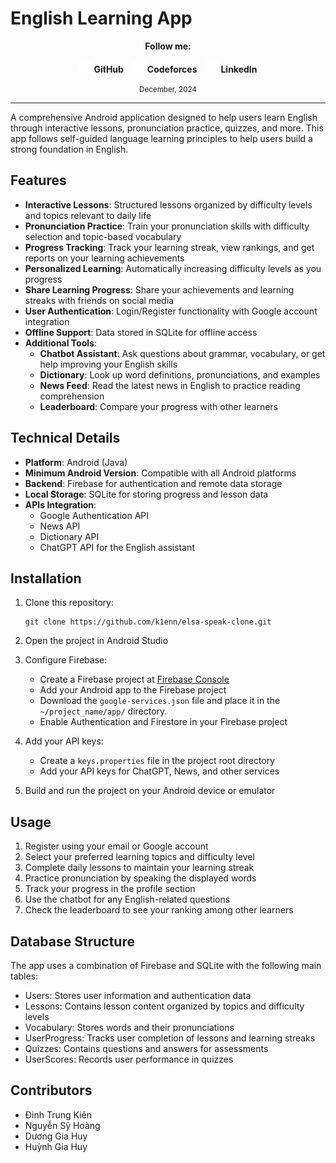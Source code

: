 # English Learning App

<div align="center">
  <p><strong>Follow me:</strong></p>
</div>

<div align="center">
  <p>
    <img src="https://github.com/k1enn/software-engineer-notes/blob/main/subjects/web-programming/Buoi1/Bai01/images/github.png" alt="GitHub Logo" width="20" height="20" />
    <strong><a style="text-decoration:none;" href="https://github.com/k1enn" target="_blank">GitHub</a></strong>
    <img style="padding-left: 10px; " src="https://github.com/k1enn/software-engineer-notes/blob/main/subjects/web-programming/Buoi1/Bai01/images/codeforces.png" alt="Codeforces Logo" width="20" height="20" />
    <strong><a style="text-decoration:none;" href="https://codeforces.com/profile/dinhtrungkien" target="_blank">Codeforces</a></strong>
    <img style="padding-left: 10px;" src="https://github.com/k1enn/software-engineer-notes/blob/main/subjects/web-programming/Buoi1/Bai01/images/linkedin.png" alt="LinkedIn Logo" width="20" height="20" />
    <strong><a style="text-decoration:none;" href="https://www.linkedin.com/in/k1enn/" target="_blank">LinkedIn</a></strong>
  </p>
      <small> December, 2024</small>
</div>

--- 
A comprehensive Android application designed to help users learn English through interactive lessons, pronunciation practice, quizzes, and more. This app follows self-guided language learning principles to help users build a strong foundation in English.

## Features

- **Interactive Lessons**: Structured lessons organized by difficulty levels and topics relevant to daily life
- **Pronunciation Practice**: Train your pronunciation skills with difficulty selection and topic-based vocabulary
- **Progress Tracking**: Track your learning streak, view rankings, and get reports on your learning achievements
- **Personalized Learning**: Automatically increasing difficulty levels as you progress
- **Share Learning Progress**: Share your achievements and learning streaks with friends on social media
- **User Authentication**: Login/Register functionality with Google account integration
- **Offline Support**: Data stored in SQLite for offline access
- **Additional Tools**:
  - **Chatbot Assistant**: Ask questions about grammar, vocabulary, or get help improving your English skills
  - **Dictionary**: Look up word definitions, pronunciations, and examples
  - **News Feed**: Read the latest news in English to practice reading comprehension
  - **Leaderboard**: Compare your progress with other learners

## Technical Details

- **Platform**: Android (Java)
- **Minimum Android Version**: Compatible with all Android platforms
- **Backend**: Firebase for authentication and remote data storage
- **Local Storage**: SQLite for storing progress and lesson data
- **APIs Integration**: 
  - Google Authentication API
  - News API
  - Dictionary API
  - ChatGPT API for the English assistant


## Installation

1. Clone this repository:
   ```
   git clone https://github.com/k1enn/elsa-speak-clone.git
   ```

2. Open the project in Android Studio

3. Configure Firebase:
   - Create a Firebase project at [Firebase Console](https://console.firebase.google.com/)
   - Add your Android app to the Firebase project
   - Download the `google-services.json` file and place it in the `~/project_name/app/` directory.
   - Enable Authentication and Firestore in your Firebase project

4. Add your API keys:
   - Create a `keys.properties` file in the project root directory
   - Add your API keys for ChatGPT, News, and other services

5. Build and run the project on your Android device or emulator

## Usage

1. Register using your email or Google account
2. Select your preferred learning topics and difficulty level
3. Complete daily lessons to maintain your learning streak
4. Practice pronunciation by speaking the displayed words
5. Track your progress in the profile section
6. Use the chatbot for any English-related questions
7. Check the leaderboard to see your ranking among other learners

## Database Structure

The app uses a combination of Firebase and SQLite with the following main tables:
- Users: Stores user information and authentication data
- Lessons: Contains lesson content organized by topics and difficulty levels
- Vocabulary: Stores words and their pronunciations
- UserProgress: Tracks user completion of lessons and learning streaks
- Quizzes: Contains questions and answers for assessments
- UserScores: Records user performance in quizzes

## Contributors

- Đinh Trung Kiên
- Nguyễn Sỹ Hoàng
- Dương Gia Huy
- Huỳnh Gia Huy
